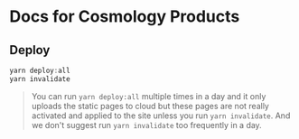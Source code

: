 # Docs for Cosmology Products

## Deploy

```ts
yarn deploy:all
yarn invalidate
```

> You can run `yarn deploy:all` multiple times in a day and it only uploads the static pages to cloud but these pages are not really activated and applied to the site unless you run `yarn invalidate`. And we don't suggest run `yarn invalidate` too frequently in a day.